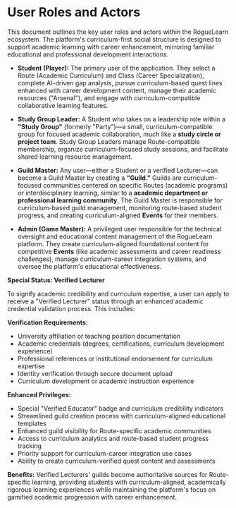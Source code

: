 # **User Roles and Actors**

This document outlines the key user roles and actors within the RogueLearn ecosystem. The platform's curriculum-first social structure is designed to support academic learning with career enhancement, mirroring familiar educational and professional development interactions.

*   **Student (Player):** The primary user of the application. They select a Route (Academic Curriculum) and Class (Career Specialization), complete AI-driven gap analysis, pursue curriculum-based quest lines enhanced with career development content, manage their academic resources ("Arsenal"), and engage with curriculum-compatible collaborative learning features.

*   **Study Group Leader:** A Student who takes on a leadership role within a **"Study Group"** (formerly "Party")—a small, curriculum-compatible group for focused academic collaboration, much like a **study circle or project team**. Study Group Leaders manage Route-compatible membership, organize curriculum-focused study sessions, and facilitate shared learning resource management.

*   **Guild Master:** Any user—either a Student or a verified Lecturer—can become a Guild Master by creating a **"Guild."** Guilds are curriculum-focused communities centered on specific Routes (academic programs) or interdisciplinary learning, similar to a **academic department or professional learning community**. The Guild Master is responsible for curriculum-based guild management, monitoring route-based student progress, and creating curriculum-aligned **Events** for their members.

*   **Admin (Game Master):** A privileged user responsible for the technical oversight and educational content management of the RogueLearn platform. They create curriculum-aligned foundational content for competitive **Events** (like academic assessments and career readiness challenges), manage curriculum-career integration systems, and oversee the platform's educational effectiveness.

**Special Status: Verified Lecturer**

To signify academic credibility and curriculum expertise, a user can apply to receive a "Verified Lecturer" status through an enhanced academic credential validation process. This includes:

**Verification Requirements:**
- University affiliation or teaching position documentation
- Academic credentials (degrees, certifications, curriculum development experience)
- Professional references or institutional endorsement for curriculum expertise
- Identity verification through secure document upload
- Curriculum development or academic instruction experience

**Enhanced Privileges:**
- Special "Verified Educator" badge and curriculum credibility indicators
- Streamlined guild creation process with curriculum-aligned educational templates
- Enhanced guild visibility for Route-specific academic communities
- Access to curriculum analytics and route-based student progress tracking
- Priority support for curriculum-career integration use cases
- Ability to create curriculum-verified quest content and assessments

**Benefits:** Verified Lecturers' guilds become authoritative sources for Route-specific learning, providing students with curriculum-aligned, academically rigorous learning experiences while maintaining the platform's focus on gamified academic progression with career enhancement.